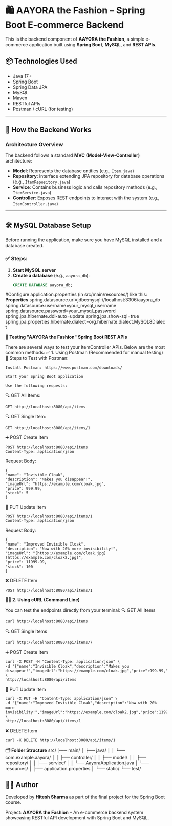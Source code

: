 # 🛍️ AAYORA the Fashion – Spring Boot E-commerce Backend

This is the backend component of **AAYORA the Fashion**, a simple e-commerce application built using **Spring Boot**, **MySQL**, and **REST APIs**.

## 📦 Technologies Used

- Java 17+
- Spring Boot
- Spring Data JPA
- MySQL
- Maven
- RESTful APIs
- Postman / cURL (for testing)

---

## 🚀 How the Backend Works

### Architecture Overview

The backend follows a standard **MVC (Model-View-Controller)** architecture:

- **Model**: Represents the database entities (e.g., `Item.java`)
- **Repository**: Interface extending JPA repository for database operations (e.g., `ItemRepository.java`)
- **Service**: Contains business logic and calls repository methods (e.g., `ItemService.java`)
- **Controller**: Exposes REST endpoints to interact with the system (e.g., `ItemController.java`)

---

## 🛠️ MySQL Database Setup

Before running the application, make sure you have MySQL installed and a database created.

### ✅ Steps:

1. **Start MySQL server**
2. **Create a database** (e.g., `aayora_db`):
   ```sql
   CREATE DATABASE aayora_db;


#Configure application.properties (in src/main/resources/) like this:
**Properties**
spring.datasource.url=jdbc:mysql://localhost:3306/aayora_db
spring.datasource.username=your_mysql_username
spring.datasource.password=your_mysql_password
spring.jpa.hibernate.ddl-auto=update
spring.jpa.show-sql=true
spring.jpa.properties.hibernate.dialect=org.hibernate.dialect.MySQL8Dialect

**🧪 Testing "AAYORA the Fashion" Spring Boot REST APIs**

There are several ways to test your ItemController APIs. Below are the most common methods:
✅ 1. Using Postman (Recommended for manual testing)
🧰 Steps to Test with Postman:

    Install Postman: https://www.postman.com/downloads/

    Start your Spring Boot application

    Use the following requests:

🔍 GET All Items:

    GET http://localhost:8080/api/items

🔍 GET Single Item:

    GET http://localhost:8080/api/items/1
    
➕ POST Create Item

    POST http://localhost:8080/api/items
    Content-Type: application/json
    
  Request Body:
    
    { 
    "name": "Invisible Cloak",
    "description": "Makes you disappear!",
    "imageUrl": "https://example.com/cloak.jpg",
    "price": 999.99,
    "stock": 5
    }

   🔄 PUT Update Item

    POST http://localhost:8080/api/items/1
    Content-Type: application/json
    
  Request Body:
    
    { 
    "name": "Improved Invisible Cloak",
    "description": "Now with 20% more invisibility!",
    "imageUrl": "[https://example.com/cloak.jpg](https://example.com/cloak2.jpg)",
    "price": 11999.99,
    "stock": 100
    }

 ❌ DELETE Item

    POST http://localhost:8080/api/items/1

**🧑‍💻 2. Using cURL (Command Line)**

You can test the endpoints directly from your terminal:
🔍 GET All Items

    curl http://localhost:8080/api/items

🔍 GET Single Items

    curl http://localhost:8080/api/items/7

➕ POST Create Item

    curl -X POST -H "Content-Type: application/json" \
    -d '{"name":"Invisible Cloak","description":"Makes you disappear!","imageUrl":"https://example.com/cloak.jpg","price":999.99,"stock":5}' \
    http://localhost:8080/api/items

🔄 PUT Update Item

    curl -X PUT -H "Content-Type: application/json" \
    -d '{"name":"Improved Invisible Cloak","description":"Now with 20% more invisibility!","imageUrl":"https://example.com/cloak2.jpg","price":1199.99,"stock":3}' \
    http://localhost:8080/api/items/1

❌ DELETE Item

    curl -X DELETE http://localhost:8080/api/items/1

**🗂️ Folder Structure**
src/
├── main/
│   ├── java/
│   │   └── com.example.aayora/
│   │       ├── controller/
│   │       ├── model/
│   │       ├── repository/
│   │       ├── service/
│   │       └── AayoraApplication.java
│   └── resources/
│       ├── application.properties
│       └── static/
└── test/

## 👩‍💻 Author

Developed by **Hitesh Sharma** as part of the final project for the Spring Boot course.

Project: **AAYORA the Fashion** – An e-commerce backend system showcasing RESTful API development with Spring Boot and MySQL.

